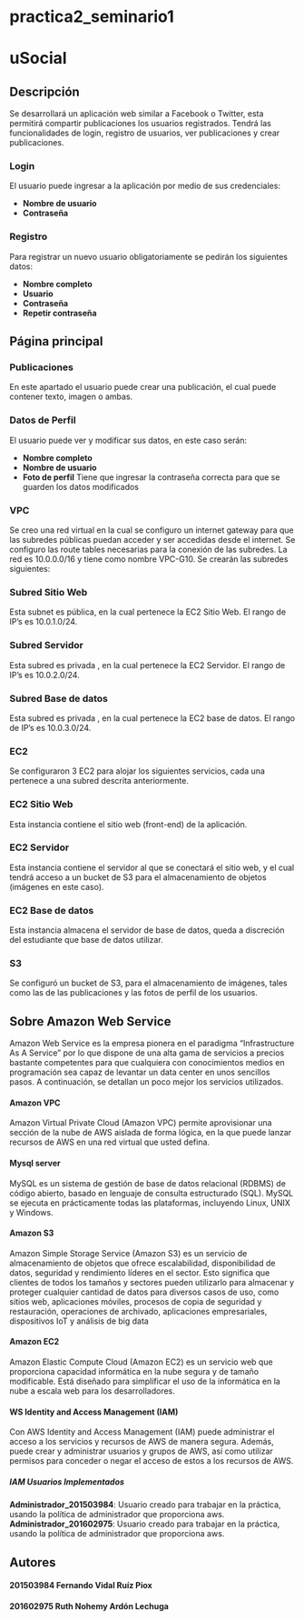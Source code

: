 # practica2_seminario1
# uSocial

## Descripción
Se desarrollará un aplicación web similar a Facebook o Twitter, esta permitirá compartir publicaciones los usuarios registrados. Tendrá las 
funcionalidades de login, registro de usuarios, ver publicaciones y crear publicaciones.

### Login
El usuario puede ingresar a la aplicación por medio de sus credenciales:
- **Nombre de usuario**
- **Contraseña**

### Registro
Para registrar un nuevo usuario obligatoriamente se pedirán los siguientes datos:
- **Nombre completo**
- **Usuario**
- **Contraseña**
- **Repetir contraseña**

## Página principal
### Publicaciones
En este apartado el usuario puede crear una publicación, el cual puede contener texto, imagen o ambas.

### Datos de Perfil
El usuario puede ver y modificar sus datos, en este caso serán:
- **Nombre completo**
- **Nombre de usuario**
- **Foto de perfil**
Tiene que ingresar la contraseña correcta para que se guarden los datos modificados

### VPC
Se creo una red virtual en la cual se configuro un internet gateway para que las subredes públicas puedan acceder y ser accedidas desde el internet. Se
configuro las route tables necesarias para la conexión de las subredes. La red es 10.0.0.0/16 y tiene como nombre VPC-G10.
Se crearán las subredes siguientes:

### Subred Sitio Web
Esta subnet es pública, en la cual pertenece la EC2 Sitio Web. El rango de IP’s es 10.0.1.0/24.

### Subred Servidor
Esta subred es privada , en la cual pertenece la EC2 Servidor. El rango de IP’s es 10.0.2.0/24.

### Subred Base de datos
Esta subred es privada , en la cual pertenece la EC2 base de datos. El rango de IP’s es 10.0.3.0/24.

### EC2
Se configuraron 3 EC2 para alojar los siguientes servicios, cada una pertenece a una subred descrita anteriormente.

### EC2 Sitio Web
Esta instancia contiene el sitio web (front-end) de la aplicación.

### EC2 Servidor
Esta instancia contiene el servidor al que se conectará el sitio web, y el cual tendrá acceso a un bucket de S3 para el almacenamiento de objetos (imágenes en este caso).

### EC2 Base de datos
Esta instancia almacena el servidor de base de datos, queda a discreción del estudiante que base de datos utilizar.

### S3
Se configuró un bucket de S3, para el almacenamiento de imágenes, tales como las de las publicaciones y las fotos de perfil de los usuarios.

## Sobre Amazon Web Service
Amazon Web Service es la empresa pionera en el paradigma “Infrastructure As A Service” por lo que dispone de una alta gama de servicios a precios bastante competentes para que cualquiera con conocimientos medios en programación sea capaz de levantar un data center en unos sencillos pasos.
A continuación, se detallan un poco mejor los servicios utilizados.

#### Amazon VPC
Amazon Virtual Private Cloud (Amazon VPC) permite aprovisionar una sección de la nube de AWS aislada de forma lógica, en la que puede lanzar recursos de AWS en una red virtual que usted defina.

#### Mysql server
MySQL es un sistema de gestión de base de datos relacional (RDBMS) de código abierto, basado en lenguaje de consulta estructurado (SQL).
MySQL se ejecuta en prácticamente todas las plataformas, incluyendo Linux, UNIX y Windows.

#### Amazon S3
Amazon Simple Storage Service (Amazon S3) es un servicio de almacenamiento de objetos que ofrece escalabilidad, disponibilidad de datos, seguridad y rendimiento líderes en el sector. Esto significa que clientes de todos los tamaños y sectores pueden utilizarlo para almacenar y proteger cualquier cantidad de datos para diversos casos de uso, como sitios web, aplicaciones móviles, procesos de copia de seguridad y restauración, operaciones de archivado, aplicaciones empresariales, dispositivos IoT y análisis de big data

#### Amazon EC2
Amazon Elastic Compute Cloud (Amazon EC2) es un servicio web que proporciona capacidad informática en la nube segura y de tamaño modificable. Está diseñado para simplificar el uso de la informática en la nube a escala web para los desarrolladores.

#### WS Identity and Access Management (IAM)
Con AWS Identity and Access Management (IAM) puede administrar el acceso a los servicios y recursos de AWS de manera segura. Además, puede crear y administrar usuarios y grupos de AWS, así como utilizar permisos para conceder o negar el acceso de estos a los recursos de AWS.

##### IAM Usuarios Implementados
**Administrador_201503984**: Usuario creado para trabajar en la práctica, usando la política de administrador que proporciona aws.
**Administrador_201602975**: Usuario creado para trabajar en la práctica, usando la política de administrador que proporciona aws.

## Autores
#### **201503984** Fernando Vidal Ruíz Piox
#### **201602975** Ruth Nohemy Ardón Lechuga